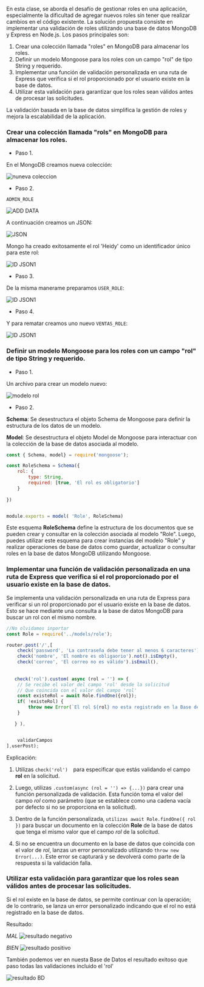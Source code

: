 En esta clase, se aborda el desafío de gestionar roles en una aplicación, especialmente la dificultad de agregar nuevos roles sin tener que realizar cambios en el código existente. La solución propuesta consiste en implementar una validación de roles utilizando una base de datos MongoDB y Express en Node.js. Los pasos principales son:

1. Crear una colección llamada "roles" en MongoDB para almacenar los roles.
2. Definir un modelo Mongoose para los roles con un campo "rol" de tipo String y requerido.
3.  Implementar una función de validación personalizada en una ruta de Express que verifica si el rol proporcionado por el usuario existe en la base de datos.
4.  Utilizar esta validación para garantizar que los roles sean válidos antes de procesar las solicitudes.

La validación basada en la base de datos simplifica la gestión de roles y mejora la escalabilidad de la aplicación.

### Crear una colección llamada "rols" en MongoDB para almacenar los roles.

* Paso 1.

En el MongoDB creamos nueva colección:

![nuneva coleccion](/img/16_Create_collection-roll.png)

* Paso 2.

`ADMIN_ROLE`

![ADD DATA](/img/16_Add_data.png)

A continuación creamos un JSON:

![JSON](/img/16_aDD-DATA-JSON1.png)

Mongo ha creado exitosamente el rol 'Heidy' como un identificador único para este rol:

![ ID JSON1](/img/16_ID-JSON1.png)

* Paso 3.

De la misma manerame preparamos `USER_ROLE`:

![ ID JSON1](/img/16_ID-JSON2.png)

* Paso 4.

Y para rematar creamos uno nuevo `VENTAS_ROLE`:

![ ID JSON1](/img/16_ID-JSON3.png)


###  Definir un modelo Mongoose para los roles con un campo "rol" de tipo String y requerido.

* Paso 1.

Un archivo para crear un modelo nuevo:

![modelo rol](/img/16_archivo-para-modele-rol.png)

* Paso 2.

**Schema**: Se desestructura el objeto Schema de Mongoose para definir la estructura de los datos de un modelo.

**Model**: Se desestructura el objeto Model de Mongoose para interactuar con la colección de la base de datos asociada al modelo.

```javascript
const { Schema, model} = require('mongoose');

const RoleSchema = Schema({
    rol: {
        type: String,
        required: [true, 'El rol es obligatorio']
    }
    
})


module.exports = model( 'Role', RoleSchema)

```

Este esquema **RoleSchema** define la estructura de los documentos que se pueden crear y consultar en la colección asociada al modelo "Role". Luego, puedes utilizar este esquema para crear instancias del modelo "Role" y realizar operaciones de base de datos como guardar, actualizar o consultar roles en la base de datos MongoDB utilizando Mongoose.

###  Implementar una función de validación personalizada en una ruta de Express que verifica si el rol proporcionado por el usuario existe en la base de datos.

Se implementa una validación personalizada en una ruta de Express para verificar si un rol proporcionado por el usuario existe en la base de datos. Esto se hace mediante una consulta a la base de datos MongoDB para buscar un rol con el mismo nombre.

```javascript
//No olvidamos inportar 
const Role = require('../models/role');

router.post('/',[
    check('password', 'La contraseña debe tener al menos 6 caracteres').isLength({ min: 6 }),
    check('nombre', 'El nombre es obligaorio').not().isEmpty(),
    check('correo', 'El correo no es válido').isEmail(),
    
    
   check('rol').custom( async (rol = '') => {
    // Se recibe el valor del campo 'rol' desde la solicitud
    // Que coincida con el valor del campo 'rol'
    const existeRol = await Role.findOne({rol});
    if( !existeRol) {
        throw new Error(`El rol ${rol} no esta registrado en la Base de Datos`)
    }

   } ),


    validarCampos
],userPost);

```

Explicación:

1.  Utilizas `check('rol')  `para especificar que estás validando el campo **rol** en la solicitud.

2. Luego, utilizas `.custom(async (rol = '') => {...})`  para crear una función personalizada de validación. Esta función toma el valor del campo *rol* como parámetro (que se establece como una cadena vacía por defecto si no se proporciona en la solicitud).

3. Dentro de la función personalizada, `utilizas await Role.findOne({ rol })` para buscar un documento en la colección **Role** de la base de datos que tenga el mismo valor que el campo *rol* de la solicitud.

4. Si no se encuentra un documento en la base de datos que coincida con el valor de *rol*, lanzas un error personalizado utilizando `throw new Error(...)`. Este error se capturará y se devolverá como parte de la respuesta si la validación falla.


###   Utilizar esta validación para garantizar que los roles sean válidos antes de procesar las solicitudes.

Si el rol existe en la base de datos, se permite continuar con la operación; de lo contrario, se lanza un error personalizado indicando que el rol no está registrado en la base de datos.

Resultado:

*MAL*
![resultado negativo](/img/16_resulltado-naegativo.png)

*BIEN*
![resultado positivo](/img/16_resultado-positivo.png)

 También podemos ver en nuesta Base de Datos el resultado exitoso que paso todas las validaciones incluido el 'rol'

 ![resultado BD](/img/16_resultado-positivo_BD.png)


